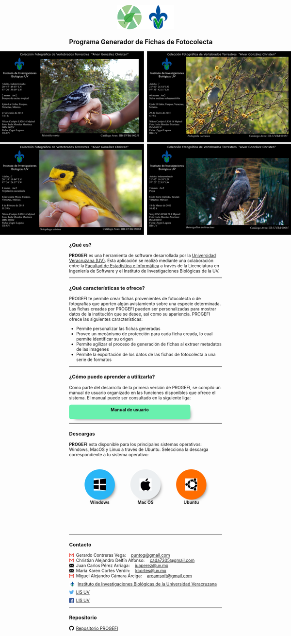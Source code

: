  <div style="display: flex; justify-content: center;">
 <img src="icono.png" alt="PROGEFI" style="height: 80px" />
 <img src="uv.png" alt="Universidad Veracruzana" style="height: 80px" />
</div>

<h2>Programa Generador de Fichas de Fotocolecta</h2>

<div style="display: flex; justify-content: center;">
 <img src="mniotilta_varia.png" alt="ficha" style="height: 300px; margin-right: 5px; margin-botton: 5px;" />
 <img src="polioptila_caerulea.png" alt="ficha" style="height: 300px; margin-left: 5px; margin-botton: 5px;" />
</div>
<div style="display: flex; justify-content: center;">
 <img src="setophaga_citrina.png" alt="ficha" style="height: 300px; margin-right: 5px; margin-top: 5px;" />
 <img src="buteogallus_anthracinus.png" alt="ficha" style="height: 300px; margin-left: 5px; margin-top: 5px;" />
</div>

<h3>¿Qué es?</h3>

**PROGEFI** es una herramienta de software desarrollada por la [Universidad Veracruzana (UV)](https://www.uv.mx). Esta aplicación se realizó mediante una colaboración entre la [Facultad de Estadística e Informática](https://www.uv.mx/fei/) a través de la Licenciatura en Ingeniería de Software y el Instituto de Investigaciones Biológicas de la UV.

****
<h3>¿Qué características te ofrece?</h3>

PROGEFI te permite crear fichas provenientes de fotocolecta o de fotografías que aporten algún avistamiento sobre una especie determinada. Las fichas creadas por PROGEFI pueden ser personalizadas para mostrar datos de la institución que se desee, así como su apariencia. PROGEFI ofrece las siguientes características:

* Permite personalizar las fichas generadas
* Provee un mecánismo de protección para cada ficha creada, lo cual permite identificar su origen
* Permite agilizar el proceso de generación de fichas al extraer metadatos de las imagenes
* Permite la exportación de los datos de las fichas de fotocolecta a una serie de formatos
****
<h3>¿Cómo puedo aprender a utilizarla?</h3>

Como parte del desarrollo de la primera versión de PROGEFI, se compiló un manual de usuario organizado en las funciones disponibles que ofrece el sistema. 
El manual puede ser consultado en la siguiente liga:

<div style="display: flex; background-color: #69F0AE; padding-top: 8px; width: 400px; height: 40px; justify-content: center; cursor: pointer;border-radius: 7px; font-weight: bold; -webkit-box-shadow: 9px 9px 12px -10px rgba(0,0,0,0.56);
-moz-box-shadow: 9px 9px 12px -10px rgba(0,0,0,0.56);
box-shadow: 9px 9px 12px -10px rgba(0,0,0,0.56);transition: 0.4s;"
onmouseover=" this.style.width='405px'; this.style.backgroundColor='#00BFA5'" onmouseleave="this.style.width='400px'; this.style.backgroundColor='#69F0AE'"
onclick="window.open('Manual de usuario.pdf')"
>Manual de usuario</div>

****
<h3>Descargas</h3>

**PROGEFI** esta disponible para los principales sistemas operativos: Windows, MacOS y Linux a través de Ubuntu. Selecciona la descarga correspondiente a tu sistema operativo:

<div style="display: flex; justify-content: space-evenly; height: 200px; margin-top: 40px">

<div style="display: flex; flex-direction: column; ">
<div style="display: flex; border-radius: 50%; background-color: #29B6F6; width: 100px; height: 100px; -webkit-box-shadow: 9px 9px 12px -10px rgba(0,0,0,0.56);
-moz-box-shadow: 9px 9px 12px -10px rgba(0,0,0,0.56);
box-shadow: 9px 9px 12px -10px rgba(0,0,0,0.56);transition: 0.4s;cursor: pointer;align-items: center; justify-content: center;" onmouseover=" this.style.backgroundColor='#18FFFF'" onmouseleave=" this.style.backgroundColor='#29B6F6'" onclick="window.open('https://github.com/Alex-Camara/PROGEFI/releases/download/win_v1.0.1/PROGEFI.Setup.1.0.0.exe')">
<img src="windows.png" alt="Windows" style="height: 40px ;margin: auto;align-self: center; background-color: rgba(0, 0, 0, 0);" />
</div>
<b style="align-self: center">Windows</b>
</div>

<div style="display: flex; flex-direction: column; ">
<div style="display: flex; border-radius: 50%; background-color: #ECEFF1; width: 100px; height: 100px;-webkit-box-shadow: 9px 9px 12px -10px rgba(0,0,0,0.56);
-moz-box-shadow: 9px 9px 12px -10px rgba(0,0,0,0.56);
box-shadow: 9px 9px 12px -10px rgba(0,0,0,0.56);transition: 0.2s; cursor: pointer; align-items: center; justify-content: center;"
onmouseover=" this.style.backgroundColor='#FAFAFA'" onmouseleave=" this.style.backgroundColor='#ECEFF1'" onclick="window.open('https://github.com/Alex-Camara/PROGEFI/releases/download/v1.0.0/PROGEFI-1.0.0.dmg')">
<img src="mac.png" alt="Mac OS" style="height: 40px ;margin: auto;align-self: center;  background-color: rgba(0, 0, 0, 0);" />
</div>
<b style="align-self: center">Mac OS</b>
</div>

<div style="display: flex; flex-direction: column; ">
<div style="display: flex; border-radius: 50%; background-color: #FF6D00; width: 100px; height: 100px;-webkit-box-shadow: 9px 9px 12px -10px rgba(0,0,0,0.56);
-moz-box-shadow: 9px 9px 12px -10px rgba(0,0,0,0.56);
box-shadow: 9px 9px 12px -10px rgba(0,0,0,0.56);transition: .4s;cursor: pointer; align-items: center; justify-content: center;"
onmouseover=" this.style.backgroundColor='#FFC107'" onmouseleave=" this.style.backgroundColor='#FF6D00'" onclick="window.open('https://github.com/Alex-Camara/PROGEFI/releases/download/deb_v1.0.0/progefi_1.0.0_amd64.deb')">
<img src="ubuntu.png" alt="Ubuntu" style="height: 40px;; align-self: center;  background-color: rgba(0, 0, 0, 0);" />
</div>
<b style="align-self: center">Ubuntu</b>
</div>

</div>

****
<h3>Contacto</h3>

<div style="display:flex; align-items: center;">
<img src="gmail.png" alt="Gmail" style="height: 16px; margin-right: 7px;" />
Gerardo Contreras Vega: <a style="margin-left: 17px;" href="mailto:puntog@gmail.com">puntog@gmail.com</a>
</div>

<div style="display:flex; align-items: center;">
<img src="gmail.png" alt="Gmail" style="height: 16px; margin-right: 7px;" />
Christian Alejandro Delfín Alfonso: <a style="margin-left: 17px;" href="mailto:cada7305@gmail.com"> cada7305@gmail.com </a>
</div>

<div style="display:flex; align-items: center;">
<img src="mail.png" alt="Gmail" style="height: 16px; margin-right: 7px;" />
Juan Carlos Pérez Arriaga: <a style="margin-left: 17px;" href="mailto:juaperez@uv.mx"> juaperez@uv.mx </a>
</div>

<div style="display:flex; align-items: center;">
<img src="mail.png" alt="Gmail" style="height: 16px; margin-right: 7px;" />
María Karen Cortes Verdín: <a style="margin-left: 17px;" href="mailto:kcortes@uv.mx"> kcortes@uv.mx </a>
</div>

<div style="display:flex; align-items: center;">
<img src="gmail.png" alt="Gmail" style="height: 16px; margin-right: 7px;" />
Miguel Alejandro Cámara Árciga: <a style="margin-left: 17px;" href="mailto:arcamsoft@gmail.com">arcamsoft@gmail.com</a>
</div>

<div style="display:flex; margin-top: 10px; align-items: center;">
<img src="uv.png" alt="UV" style="height: 16px; margin-right: 7px;" />
<a href="https://www.uv.mx/iib/">Instituto de Investigaciones Biológicas de la Universidad Veracruzana</a>
</div>

<div style="display:flex; margin-top: 10px; align-items: center;">
<img src="twitter.png" alt="Twitter" style="height: 16px; margin-right: 7px;" />
<a href="https://twitter.com/lis_uv?s=20">LIS UV</a>
</div>

<div style="display:flex;margin-top:10px; align-items: center;">
<img src="facebook.png" alt="Facebook" style="height: 16px; margin-right: 7px;" />
<a href="https://www.facebook.com/Lis-UV-1214389321920066/">LIS UV</a>
</div>

****
<h3>Repositorio</h3>

<div style="display:flex; margin-top: 10px; align-items: center;">
<img src="github.png" alt="github" style="height: 16px; margin-right: 7px;" />
<a href="https://github.com/Alex-Camara/PROGEFI">Repositorio PROGEFI</a>
</div>
